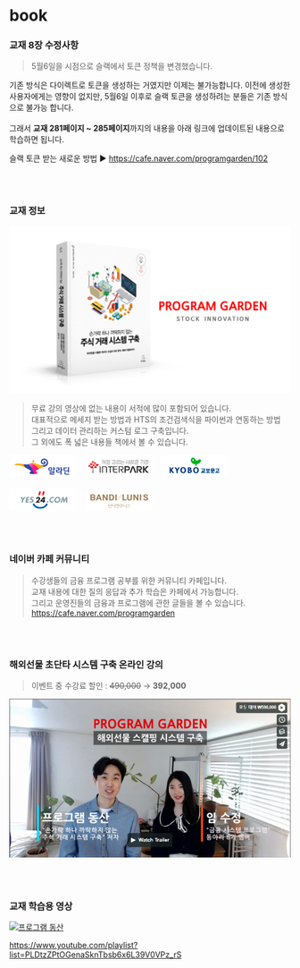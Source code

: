 # book
### 교재 8장 수정사항
>5월6일을 시점으로 슬랙에서 토큰 정책을 변경했습니다.<br>

기존 방식은 다이렉트로 토큰을 생성하는 거였지만 이제는 불가능합니다. 이전에 생성한 사용자에게는 영향이 없지만, 5월6일 이후로 슬랙 토큰을 생성하려는 분들은 기존 방식으로 불가능 합니다.
<br><br>그래서 **교재 281페이지 ~ 285페이지**까지의 내용을 아래 링크에 업데이트된 내용으로 학습하면 됩니다.

슬랙 토큰 받는 새로운 방법 ▶ https://cafe.naver.com/programgarden/102

<br>
<br>

### 교재 정보 
[![주식 거래 시스템 구축](images/banner_2.png)](http://wikibook.co.kr/pystock/)

>무료 강의 영상에 없는 내용이 서적에 많이 포함되어 있습니다.  
대표적으로 메세지 받는 방법과 HTS의 조건검색식을 파이썬과 연동하는 방법  
그리고 데이터 관리하는 커스텀 로그 구축입니다.  
그 외에도 폭 넓은 내용들 책에서 볼 수 있습니다.  

[![알라딘](images/aladin.png)](http://aladin.kr/p/7NIXc)
&nbsp;&nbsp;
[![인터파크](images/interpark.png)](http://inpk.kr/r5L3)
&nbsp;&nbsp;
[![교보문고](images/kyobo.png)](http://www.kyobobook.co.kr/product/detailViewKor.laf?ejkGb=KOR&mallGb=KOR&barcode=9791158392024&orderClick=LAG&Kc=)
<br><br>
[![yes24](images/yes24.png)](http://www.yes24.com/Product/Goods/89999945)
&nbsp;&nbsp;
[![반디앤루니스](images/bandi.png)](http://www.bandinlunis.com/front/product/detailProduct.do?prodId=4332846)

<br><br>

### 네이버 카페 커뮤니티

>수강생들의 금융 프로그램 공부를 위한 커뮤니티 카페입니다.<br>
교재 내용에 대한 질의 응답과 추가 학습은 카페에서 가능합니다.<br>
그리고 운영진들의 금융과 프로그램에 관한 글들을 볼 수 있습니다.<br>
https://cafe.naver.com/programgarden

<br><br>

### 해외선물 초단타 시스템 구축 온라인 강의
>이벤트 중 수강료 할인 : ~~490,000~~ → **392,000** 
>
[![해외선물초단타](images/future.png)](https://vimeo.com/ondemand/programgarden)


<br><br>

### 교재 학습용 영상

[![프로그램 동산](https://img.youtube.com/vi/8D8XhhVGruM/0.jpg)](https://youtu.be/8D8XhhVGruM=0s)

https://www.youtube.com/playlist?list=PLDtzZPtOGenaSknTbsb6x6L39V0VPz_rS
<br><br><br>
